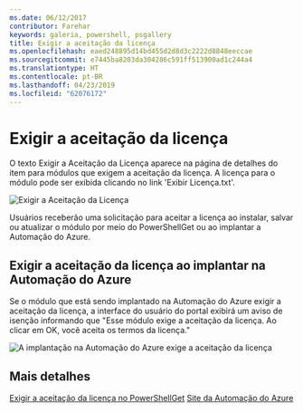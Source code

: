```yaml
---
ms.date: 06/12/2017
contributor: Farehar
keywords: galeria, powershell, psgallery
title: Exigir a aceitação da licença
ms.openlocfilehash: eaed248895d14bd455d2d8d3c2222d8848eeccae
ms.sourcegitcommit: e7445ba8203da304286c591ff513900ad1c244a4
ms.translationtype: HT
ms.contentlocale: pt-BR
ms.lasthandoff: 04/23/2019
ms.locfileid: "62076172"
---
```

# <a name="require-license-acceptance"></a>Exigir a aceitação da licença

O texto Exigir a Aceitação da Licença aparece na página de detalhes do item para módulos que exigem a aceitação da licença. A licença para o módulo pode ser exibida clicando no link 'Exibir Licença.txt'.

![Exigir a Aceitação da Licença](../../Images/RequireLicenseAcceptance.png)

Usuários receberão uma solicitação para aceitar a licença ao instalar, salvar ou atualizar o módulo por meio do PowerShellGet ou ao implantar a Automação do Azure.

## <a name="require-license-acceptance-on-deploy-to-azure-automation"></a>Exigir a aceitação da licença ao implantar na Automação do Azure

Se o módulo que está sendo implantado na Automação do Azure exigir a aceitação da licença, a interface do usuário do portal exibirá um aviso de isenção informando que "Esse módulo exige a aceitação da licença. Ao clicar em OK, você aceita os termos da licença."

![A implantação na Automação do Azure exige a aceitação da licença](../../Images/DeployToAzureAutomationRequireLicenseAcceptanceDisclaimer.png)

## <a name="more-details"></a>Mais detalhes

[Exigir a aceitação da licença no PowerShellGet](../../concepts/module-license-acceptance.md)
[Site da Automação do Azure](/azure/automation)
